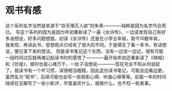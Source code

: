 # 观书有感

  这个系列名字当然是来源于“存天理灭人欲”的朱熹————纯粹是因为名字巧合而已。
  写这个系列的因为是因为年初重新读了一遍《水浒传》，一边读发现自己有好多话想说，好多问题想提。初读《水浒传》还是在小学五年级，距今10数年矣，我发现，再读此书，思想观点已经有了很大的不同。于是萌生了看一本书，有话想说，便记录下来的想法。
  但是读书笔记这个东西，没有一边读一边记，很有可能一段时间过后就再难记起读书时的感悟了————最开始年初还重新读了《呐喊》和《彷徨》，彼时也是心绪万千，一肚子话想说————现在完全不知从何说起了。我读书有一个坏习惯，读很相当粗糙，因此这份读书笔记，可能会边看边更。
  虽然名为“观书”，后续可能也会写一些观影心得、听曲心得等等。前面一年的时间陆续在豆瓣写了一些小影评，毕竟喜欢什么，就做什么，也不枉一桩美事。
